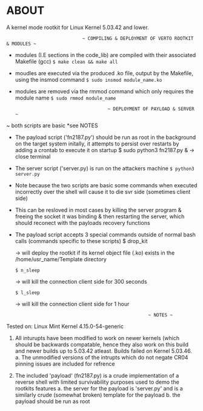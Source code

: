 # ABOUT

A kernel mode rootkit for Linux Kernel 5.03.42 and lower.


                                ~ COMPILING & DEPLOYMENT OF VERTO ROOTKIT & MODULES ~

+ modules (I.E sections in the code_lib) are compiled with their associated Makefile (gcc) 
    `$ make clean && make all`

+ moudles are executed via the produced .ko file, output by the Makefile, using the insmod command
    `$ sudo insmod module_name.ko`

+ modules are removed via the rmmod command which only requires the module name
    `$ sudo rmmod module_name`


                                        ~ DEPLOYMENT OF PAYLOAD & SERVER ~

~ both scripts are basic *see NOTES

+ The payload script ('fn2187.py') should be run as root in the background on the target system initally, it attempts to persist over restarts by adding a crontab to execute it on startup
    $ sudo python3 fn2187.py &
    -> close terminal

+ The server script ('server.py) is run on the attackers machine 
    `$ python3 server.py`
    
+ Note because the two scripts are basic some commands when executed incorrectly over the shell will cause it to die svr side (sometimes client side)
+ This can be resloved in most cases by killing the server program & freeing the socket it was binding & then restarting the server, which should reconect with the payloads recovery functions

+ The payload script accepts 3 special commands outside of normal bash calls (commands specific to these scripts)
    $ drop_kit

    -> will deploy the rootkit if its kernel object file (.ko) exists in the /home/usr_name/Template directory

    `$ n_sleep`

    -> will kill the connection client side for 300 seconds

    `$ l_sleep` 

    -> will kill the connection client side for 1 hour

                                                       ~ NOTES ~

Tested on: Linux Mint Kernel 4.15.0-54-generic

1. All inturupts have been modified to work on newer kernels (which should be backwards compatable, hence they also work on this build and newer builds up to 5.03.42 atleast. Builds failed on Kernel 5.03.46.
    a. The unmodified versions of the intrupts which do not negate CR04 pinning 
       issues are included for refrence

2. The included 'payload' (fn2187.py) is a crude implementation of a reverse shell with limited survivability purposes used to demo the rootkits features
    a. the server for the payload is 'server.py' and is a similarly crude (somewhat broken) template for the payload
    b. the payload should be run as root
